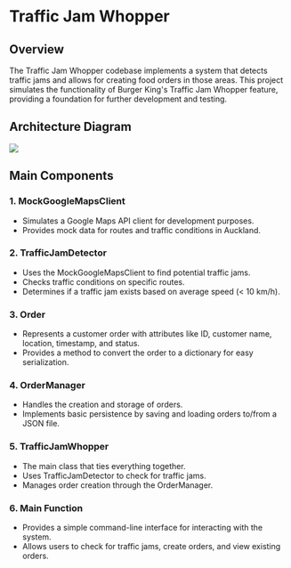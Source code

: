 # Traffic Jam Whopper

## Overview

The Traffic Jam Whopper codebase implements a system that detects traffic jams and allows for creating food orders in those areas. This project simulates the functionality of Burger King's Traffic Jam Whopper feature, providing a foundation for further development and testing.

## Architecture Diagram

[![](https://app.eraser.io/workspace/bF2oB8d7tF22rNahhahM/preview?elements=94Rkhl8HlOi-dCtu_bRtmw&type=embed)](https://app.eraser.io/workspace/bF2oB8d7tF22rNahhahM?elements=94Rkhl8HlOi-dCtu_bRtmw)

## Main Components

### 1. MockGoogleMapsClient

- Simulates a Google Maps API client for development purposes.
- Provides mock data for routes and traffic conditions in Auckland.

### 2. TrafficJamDetector

- Uses the MockGoogleMapsClient to find potential traffic jams.
- Checks traffic conditions on specific routes.
- Determines if a traffic jam exists based on average speed (< 10 km/h).

### 3. Order

- Represents a customer order with attributes like ID, customer name, location, timestamp, and status.
- Provides a method to convert the order to a dictionary for easy serialization.

### 4. OrderManager

- Handles the creation and storage of orders.
- Implements basic persistence by saving and loading orders to/from a JSON file.

### 5. TrafficJamWhopper

- The main class that ties everything together.
- Uses TrafficJamDetector to check for traffic jams.
- Manages order creation through the OrderManager.

### 6. Main Function

- Provides a simple command-line interface for interacting with the system.
- Allows users to check for traffic jams, create orders, and view existing orders.